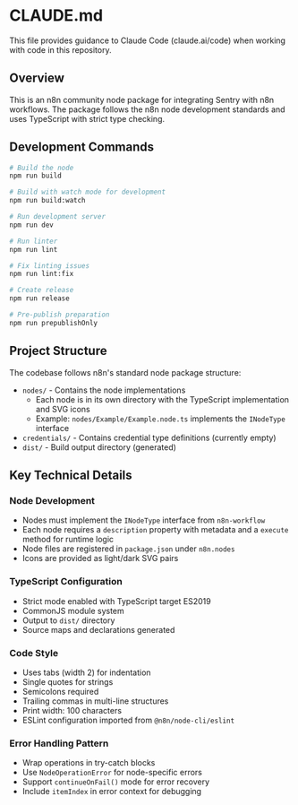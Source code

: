 # CLAUDE.md

This file provides guidance to Claude Code (claude.ai/code) when working with code in this repository.

## Overview

This is an n8n community node package for integrating Sentry with n8n workflows. The package follows the n8n node development standards and uses TypeScript with strict type checking.

## Development Commands

```bash
# Build the node
npm run build

# Build with watch mode for development
npm run build:watch

# Run development server
npm run dev

# Run linter
npm run lint

# Fix linting issues
npm run lint:fix

# Create release
npm run release

# Pre-publish preparation
npm run prepublishOnly
```

## Project Structure

The codebase follows n8n's standard node package structure:

- `nodes/` - Contains the node implementations
  - Each node is in its own directory with the TypeScript implementation and SVG icons
  - Example: `nodes/Example/Example.node.ts` implements the `INodeType` interface
- `credentials/` - Contains credential type definitions (currently empty)
- `dist/` - Build output directory (generated)

## Key Technical Details

### Node Development
- Nodes must implement the `INodeType` interface from `n8n-workflow`
- Each node requires a `description` property with metadata and a `execute` method for runtime logic
- Node files are registered in `package.json` under `n8n.nodes`
- Icons are provided as light/dark SVG pairs

### TypeScript Configuration
- Strict mode enabled with TypeScript target ES2019
- CommonJS module system
- Output to `dist/` directory
- Source maps and declarations generated

### Code Style
- Uses tabs (width 2) for indentation
- Single quotes for strings
- Semicolons required
- Trailing commas in multi-line structures
- Print width: 100 characters
- ESLint configuration imported from `@n8n/node-cli/eslint`

### Error Handling Pattern
- Wrap operations in try-catch blocks
- Use `NodeOperationError` for node-specific errors
- Support `continueOnFail()` mode for error recovery
- Include `itemIndex` in error context for debugging